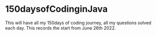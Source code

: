 # 150daysofCodinginJava
This will have all my 150days of coding journey, all my questions solved each day. This records the start from June 26th 2022.

##

